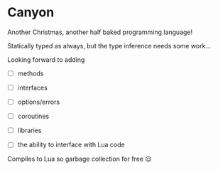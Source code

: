 # Canyon

Another Christmas, another half baked programming language!

Statically typed as always, but the type inference needs some work...

Looking forward to adding
- [ ] methods
- [ ] interfaces
- [ ] options/errors
- [ ] coroutines 
- [ ] libraries
- [ ] the ability to interface with Lua code


Compiles to Lua so garbage collection for free 😌
